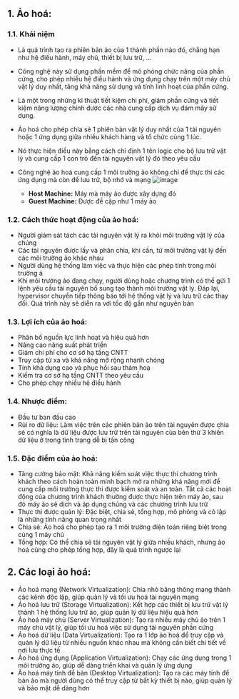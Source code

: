 ## 1. Ảo hoá:
### 1.1. Khái niệm
- Là quá trình tạo ra phiên bản ảo của 1 thành phần nào đó, chẳng hạn như hệ điều hành, máy chủ, thiết bị lưu trữ, ...
- Công nghệ này sử dụng phần mềm để mô phỏng chức năng của phần cứng, cho phép nhiều hệ điều hành và ứng dụng chạy trên một máy chủ vật lý duy nhất, tăng khả năng sử dụng và tính linh hoạt của phần cứng.
- Là một trong những kĩ thuật tiết kiệm chi phí, giảm phần cứng và tiết kiệm năng lượng chính được các nhà cung cấp dịch vụ đám mây sử dụng.
- Ảo hoá cho phép chia sẻ 1 phiên bản vật lý duy nhất của 1 tài nguyên hoặc 1 ứng dụng giữa nhiều khách hàng và tổ chức cùng 1 lúc.
- Nó thực hiện điều này bằng cách chỉ định 1 tên logic cho bộ lưu trữ vật lý và cung cấp 1 con trỏ đến tài nguyên vật lý đó theo yêu cầu
- Công nghệ ảo hoá cung cấp 1 môi trường ảo không chỉ để thực thi các ứng dụng mà còn để lưu trữ, bộ nhớ và mạng
![image](https://github.com/user-attachments/assets/d0fb0c9e-1bcb-4773-a7d9-8f1ab8d68049)

  - **Host Machine:** Máy mà máy ảo được xây dựng đó
  - **Guest Machine:** Được đề cập như 1 máy ảo

### 1.2. Cách thức hoạt động của ảo hoá:
- Người giám sát tách các tài nguyên vật lý ra khỏi môi trường vật lý của chúng
- Các tài nguyên được lấy và phân chia, khi cần, từ môi trường vật lý đến các môi trường ảo khác nhau
- Người dùng hệ thống làm việc và thực hiện các phép tính trong môi trường ả
- Khi môi trường ảo đang chạy, người dùng hoặc chương trình có thể gửi 1 lệnh yêu cầu tài nguyên bổ sung tạo thành môi trường vật lý. Đáp lại, hypervisor chuyển tiếp thông báo tới hệ thống vật lý và lưu trữ các thay đổi. Quá trình này sẽ diễn ra với tốc độ gần như nguyên bản

### 1.3. Lợi ích của ảo hoá:
- Phân bổ nguồn lực linh hoạt và hiệu quả hơn
- Nâng cao năng suất phát triển
- Giảm chi phí cho cơ sở hạ tầng CNTT
- Truy cập từ xa và khả năng mở rộng nhanh chóng
- Tính khả dụng cao và phục hồi sau thảm hoạ
- Kiểm tra cơ sở hạ tầng CNTT theo yêu cầu
- Cho phép chạy nhiều hệ điều hành

### 1.4. Nhược điểm:
- Đầu tư ban đầu cao
- Rủi ro dữ liệu: Làm việc trên các phiên bản ảo trên tài nguyên được chia sẻ có nghĩa là dữ liệu được lưu trữ trên tài nguyên của bên thứ 3 khiến dữ liệu ở trong tình trạng dễ bị tấn công

### 1.5. Đặc điểm của ảo hoá:
- Tăng cường bảo mật: Khả năng kiểm soát việc thực thi chương trình khách theo cách hoàn toàn minh bạch mở ra những khả năng mới để cung cấp môi trường thực thi được kiểm soát và an toàn. Tất cả các hoạt động của chương trình khách thường được thực hiện trên máy ảo, sau đó máy ảo sẽ dịch và áp dụng chúng và các chương trình lưu trữ
- Thực thi được quản lý: Đặc biệt, chia sẻ, tổng hợp, mô phỏng và cô lập là những tính năng quan trọng nhất
- Chia sẻ: Ảo hoá cho phép tạo ra 1 môi trường điện toán riêng biệt trong cùng 1 máy chủ
- Tổng hợp: Có thể chia sẻ tài nguyên vật lý giữa nhiều khách, nhưng ảo hoá cũng cho phép tổng hợp, đây là quá trình ngược lại

## 2. Các loại ảo hoá:
- Ảo hoá mạng (Network Virtualization): Chia nhỏ băng thông mạng thành các kênh độc lập, giúp quản lý và tối ưu hoá tài nguyên mạng
- Ảo hoá lưu trữ (Storage Virtualization): Kết hợp các thiết bị lưu trữ vật lý thành 1 hệ thống lưu trữ ảo, giúp quản lý dữ liệu hiệu quả hơn
- Ảo hoá máy chủ (Server Virtualization): Tạo ra nhiều máy chủ ảo trên 1 máy chủ vật lý, giúp tối ưu hoá việc sử dụng tài nguyên phần cứng
- Ảo hoá dữ liệu (Data Virtualization): Tạo ra 1 lớp ảo hoá để truy cập và quản lý dữ liệu từ nhiều nguồn khác nhau mà không cần biết chi tiết về nơi lưu thực tế
- Ảo hoá ứng dụng (Application Virtualization): Chạy các ứng dụng trong 1 môi trường ảo, giúp dễ dàng triển khai và quản lý ứng dụng
- Ảo hoá máy tính để bàn (Desktop Virtualization): Tạo ra các máy tính để bàn ảo mà người dùng có thể truy cập từ bất kỳ thiết bị nào, giúp quản lý và bảo mật dễ dàng hơn
